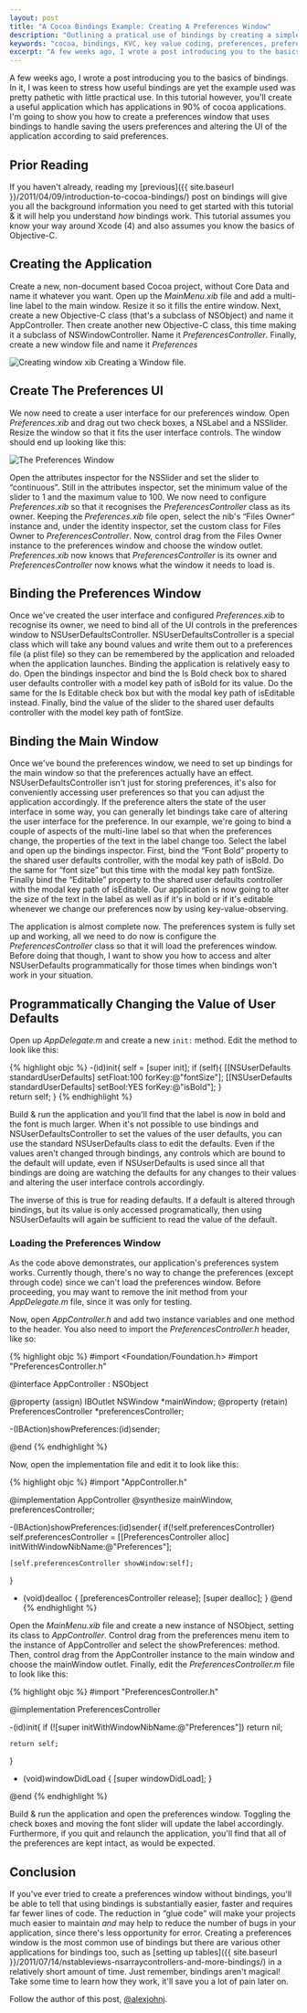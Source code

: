 ```yaml
---
layout: post
title: "A Cocoa Bindings Example: Creating A Preferences Window"
description: "Outlining a pratical use of bindings by creating a simple, reusable, preferences window" 
keywords: "cocoa, bindings, KVC, key value coding, preferences, preferences window, mac os x, NSUserDefaults, NSUserDefaultsController"
excerpt: "A few weeks ago, I wrote a post introducing you to the basics of bindings. In it, I was keen to stress how useful bindings are yet the example used was pretty pathetic with little practical use. In this tutorial however, you'll create a useful application which has applications in 90% of cocoa applications. I'm going to show you how to create a preferences window that uses bindings to handle saving the users preferences and altering the UI of the application according to said preferences."
---
```


A few weeks ago, I wrote a post introducing you to the basics of bindings. In it, I was keen to stress how useful bindings are yet the example used was pretty pathetic with little practical use. In this tutorial however, you'll create a useful application which has applications in 90% of cocoa applications. I'm going to show you how to create a preferences window that uses bindings to handle saving the users preferences and altering the UI of the application according to said preferences. 

<!--more-->

## Prior Reading

If you haven't already, reading my [previous]({{ site.baseurl }}/2011/04/09/introduction-to-cocoa-bindings/) post on bindings will give you all the background information you need to get started with this tutorial & it will help you understand *how* bindings work.  This tutorial assumes you know your way around Xcode (4) and also assumes you know the basics of Objective-C.

## Creating the Application

Create a new, non-document based Cocoa project, without Core Data and name it whatever you want. Open up the *MainMenu.xib* file and add a multi-line label to the main window. Resize it so it fills the entire window. Next, create a new Objective-C class (that's a subclass of NSObject) and name it AppController. Then create another new Objective-C class, this time making it a subclass of NSWindowController. Name it *PreferencesController*. Finally, create a new window file and name it *Preferences*

<img title="creating_window_xib.png" src="{{ site.baseurl }}/images/posts/2011/05/aCocoaBindingsExampleCreatingAPreferencesWindow/creating_window_xib.png" alt="Creating window xib"/> Creating a Window file.

## Create The Preferences UI

We now need to create a user interface for our preferences window. Open *Preferences.xib* and drag out two check boxes, a NSLabel and a NSSlider. Resize the window so that it fits the user interface controls. The window should end up looking like this:

<img title="preferences_ui.png" src="{{ site.baseurl }}/images/posts/2011/05/aCocoaBindingsExampleCreatingAPreferencesWindow/preferences_ui.png" alt="The Preferences Window"  />

Open the attributes inspector for the NSSlider and set the slider to “continuous”. Still in the attributes inspector, set the minimum value of the slider to 1 and the maximum value to 100. We now need to configure *Preferences.xib* so that it recognises the *PreferencesController* class as its owner. Keeping the *Preferences.xib* file open, select the nib's “Files Owner” instance and, under the identity inspector, set the custom class for Files Owner to *PreferencesController*. Now, control drag from the Files Owner instance to the preferences window and choose the window outlet. *Preferences.xib* now knows that *PreferencesController* is its owner and *PreferencesController* now knows what the window it needs to load is. 

## Binding the Preferences Window

Once we've created the user interface and configured *Preferences.xib* to recognise its owner, we need to bind all of the UI controls in the preferences window to NSUserDefaultsController. NSUserDefaultsController is a special class which will take any bound values and write them out to a preferences file (a plist file) so they can be remembered by the application and reloaded when the application launches. Binding the application is relatively easy to do. Open the bindings inspector and bind the Is Bold check box to shared user defaults controller with a model key path of isBold for its value. Do the same for the Is Editable check box but with the modal key path of isEditable instead. Finally, bind the value of the slider to the shared user defaults controller with the model key path of fontSize. 

## Binding the Main Window

Once we've bound the preferences window, we need to set up bindings for the main window so that the preferences actually have an effect. NSUserDefaultsController isn't just for storing preferences, it's also for conveniently accessing user preferences so that you can adjust the application accordingly. If the preference alters the state of the user interface in some way, you can generally let bindings take care of altering the user interface for the preference. In our example, we're going to bind a couple of aspects of the multi-line label so that when the preferences change, the properties of the text in the label change too. Select the label and open up the bindings inspector. First, bind the “Font Bold” property to the shared user defaults controller, with the modal key path of isBold. Do the same for “font size” but this time with the modal key path fontSize. Finally bind the “Editable” property to the shared user defaults controller with the modal key path of isEditable. Our application is now going to alter the size of the text in the label as well as if it's in bold or if it's editable whenever we change our preferences now by using key-value-observing. 

The application is almost complete now. The preferences system is fully set up and working, all we need to do now is configure the *PreferencesController* class so that it will load the preferences window. Before doing that though, I want to show you how to access and alter NSUserDefaults programmatically for those times when bindings won't work in your situation. 

## Programmatically Changing the Value of User Defaults

Open up *AppDelegate.m* and create a new `init:` method. Edit the method to look like this:

{% highlight objc %}
-(id)init{
	self = [super init];
	if (self){
		[[NSUserDefaults standardUserDefaults] setFloat:100 forKey:@"fontSize"];
		[[NSUserDefaults standardUserDefaults] setBool:YES forKey:@"isBold"];
	}	
	return self;
}
{% endhighlight %}

Build & run the application and you'll find that the label is now in bold and the font is much larger. When it's not possible to use bindings and NSUserDefaultsController to set the values of the user defaults, you can use the standard NSUserDefaults class to edit the defaults. Even if the values aren't changed through bindings, any controls which are bound to the default will update, even if NSUserDefaults is used since all that bindings are doing are watching the defaults for any changes to their values and altering the user interface controls accordingly. 

The inverse of this is true for reading defaults. If a default is altered through bindings, but its value is only accessed programatically, then using NSUserDefaults will again be sufficient to read the value of the default.

### Loading the Preferences Window

As the code above demonstrates, our application's preferences system works. Currently though, there's no way to change the preferences (except through code)  since we can't load the preferences window. Before proceeding, you may want to remove the init method from your *AppDelegate.m* file, since it was only for testing.

Now, open *AppController.h* and add two instance variables and one method to the header. You also need to import the *PreferencesController.h* header, like so: 

{% highlight objc %}
#import <Foundation/Foundation.h>
#import "PreferencesController.h"

@interface AppController : NSObject 

@property (assign) IBOutlet NSWindow *mainWindow;
@property (retain) PreferencesController *preferencesController;

-(IBAction)showPreferences:(id)sender; 

@end
{% endhighlight %}

Now, open the implementation file and edit it to look like this:

{% highlight objc %}
#import "AppController.h"

@implementation AppController
@synthesize mainWindow, preferencesController;

-(IBAction)showPreferences:(id)sender{
	if(!self.preferencesController)
		self.preferencesController = [[PreferencesController alloc] initWithWindowNibName:@"Preferences"];

	[self.preferencesController showWindow:self];
}

- (void)dealloc {
	[preferencesController release];
	[super dealloc];
}
@end
{% endhighlight %}

Open the *MainMenu.xib* file and create a new instance of NSObject, setting its class to *AppController*. Control drag from the preferences menu item to the instance of AppController and select the showPreferences: method. Then, control drag from the AppController instance to the main window and choose the mainWindow outlet. Finally, edit the *PreferencesController.m* file to look like this:

{% highlight objc %}
#import "PreferencesController.h"

@implementation PreferencesController

-(id)init{
	if (![super initWithWindowNibName:@"Preferences"])
	    return nil;
	    
	return self;
}

- (void)windowDidLoad {
	[super windowDidLoad];
}

@end
{% endhighlight %}

Build & run the application and open the preferences window. Toggling the check boxes and moving the font slider will update the label accordingly. Furthermore, if you quit and relaunch the application, you'll find that all of the preferences are kept intact, as would be expected. 

## Conclusion

If you've ever tried to create a preferences window without bindings, you'll be able to tell that using bindings is substantially easier, faster and requires far fewer lines of code. The reduction in “glue code” will make your projects much easier to maintain *and* may help to reduce the number of bugs in your application, since there's less opportunity for error. Creating a preferences window is the most common use of bindings but there are various other applications for bindings too, such as [setting up tables]({{ site.baseurl }}/2011/07/14/nstableviews-nsarraycontrollers-and-more-bindings/) in a relatively short amount of time. Just remember, bindings aren't magical! Take some time to learn how they work, it'll save you a lot of pain later on. 

Follow the author of this post, [@alexjohnj](http://twitter.com/alexjohnj).
